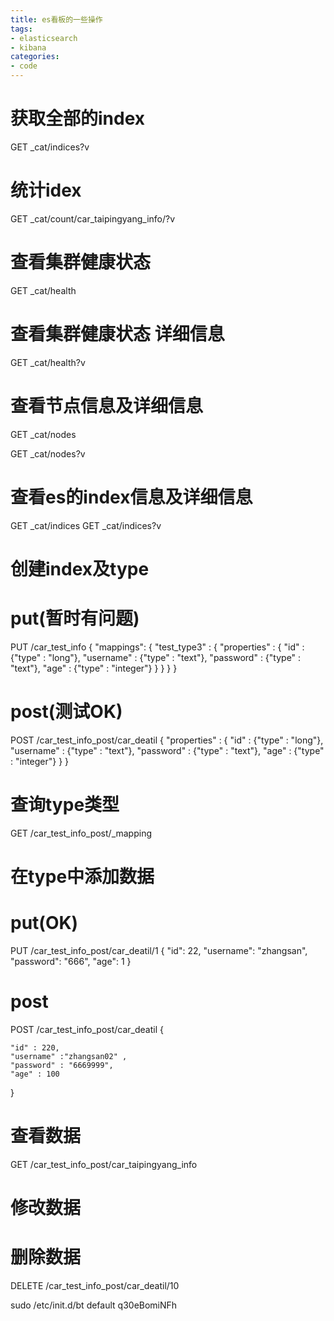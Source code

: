 ```yaml
---
title: es看板的一些操作
tags:
- elasticsearch
- kibana
categories:
- code
---
```

# 获取全部的index
GET _cat/indices?v

# 统计idex
GET _cat/count/car_taipingyang_info/?v

# 查看集群健康状态
GET _cat/health
# 查看集群健康状态 详细信息
GET _cat/health?v

# 查看节点信息及详细信息
GET _cat/nodes

GET _cat/nodes?v

# 查看es的index信息及详细信息
GET _cat/indices
GET _cat/indices?v

# 创建index及type
# put(暂时有问题)
PUT /car_test_info
{
  "mappings": {
    "test_type3" : {
      "properties" : {
        "id" : {"type" : "long"},
        "username" : {"type" : "text"},
        "password" : {"type" : "text"},
        "age" : {"type" : "integer"}
      }
    }
  }
}
# post(测试OK)
POST /car_test_info_post/car_deatil
{
  "properties" : {
    "id" : {"type" : "long"},
    "username" : {"type" : "text"},
    "password" : {"type" : "text"},
    "age" : {"type" : "integer"}
  }
}

# 查询type类型
GET /car_test_info_post/_mapping

# 在type中添加数据
# put(OK)
PUT /car_test_info_post/car_deatil/1
{
  "id": 22,
  "username": "zhangsan",
  "password": "666",
  "age": 1
}
# post
POST /car_test_info_post/car_deatil
{
  
    "id" : 220,
    "username" :"zhangsan02" ,
    "password" : "6669999",
    "age" : 100
}



# 查看数据
GET /car_test_info_post/car_taipingyang_info
# 修改数据
# 删除数据
DELETE /car_test_info_post/car_deatil/10


















sudo /etc/init.d/bt default
q30eBomiNFh









